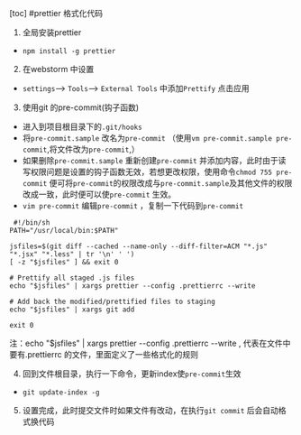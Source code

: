 [toc]
#prettier 格式化代码
1. 全局安装prettier 
 - `npm install -g prettier`
2. 在webstorm 中设置
 - `settings`——> `Tools`——> `External Tools` 中添加`Prettify` 点击应用
3. 使用git 的pre-commit(钩子函数)
 - 进入到项目根目录下的`.git/hooks`
 - 将`pre-commit.sample` 改名为`pre-commit` （使用`vm pre-commit.sample pre-commit`,将文件改为`pre-commit`,）
 - 如果删除`pre-commit.sample`  重新创建`pre-commit` 并添加内容，此时由于读写权限问题是设置的钩子函数无效，若想更改权限，使用命令`chmod 755 pre-commit` 便可将`pre-commit`的权限改成与`pre-commit.sample`及其他文件的权限改成一致，此时便可以使`pre-commit` 生效。
 - `vim pre-commit` 编辑`pre-commit` ，复制一下代码到`pre-commit` 
 
```
 #!/bin/sh
PATH="/usr/local/bin:$PATH"
 
jsfiles=$(git diff --cached --name-only --diff-filter=ACM "*.js" "*.jsx" "*.less" | tr '\n' ' ')
[ -z "$jsfiles" ] && exit 0
 
# Prettify all staged .js files
echo "$jsfiles" | xargs prettier --config .prettierrc --write
 
# Add back the modified/prettified files to staging
echo "$jsfiles" | xargs git add
 
exit 0
```
注：echo "$jsfiles" | xargs prettier --config  .prettierrc --write , 代表在文件中要有.prettierrc  的文件，里面定义了一些格式化的规则

4. 回到文件根目录，执行一下命令，更新index使`pre-commit`生效
 - `git update-index -g`
5. 设置完成，此时提交文件时如果文件有改动，在执行`git commit` 后会自动格式换代码
